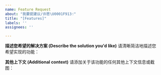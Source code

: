 ```yaml
---
name: Feature Request
about: "我要提建议/许愿\U0001F913☝"
title: "[Features]"
labels: ''
assignees: ''

---
```


**描述您希望的解决方案 (Describe the solution you'd like)**
请清晰简洁地描述您希望实现的功能：

**其他上下文 (Additional context)**
请添加关于该功能的任何其他上下文信息或截图：
